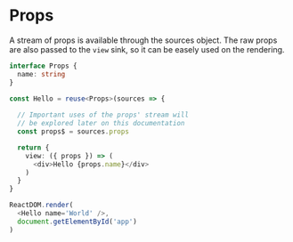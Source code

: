 # Props

A stream of props is available through the sources object. The raw props are also passed to the `view` sink, so it can be easely used on the rendering.

```typescript
interface Props {
  name: string
}

const Hello = reuse<Props>(sources => {
  
  // Important uses of the props' stream will
  // be explored later on this documentation
  const props$ = sources.props

  return {
    view: ({ props }) => (
      <div>Hello {props.name}</div>
    )
  }
}

ReactDOM.render(
  <Hello name='World' />,
  document.getElementById('app')
)
```
